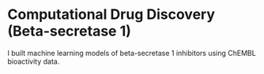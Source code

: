 # Computational Drug Discovery (Beta-secretase 1)
I built machine learning models of beta-secretase 1 inhibitors using ChEMBL bioactivity data.
